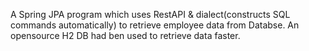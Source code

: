 A Spring JPA program which uses RestAPI & dialect(constructs SQL commands automatically) to retrieve employee data from Databse. 
An opensource H2 DB had ben used to retrieve data faster.
